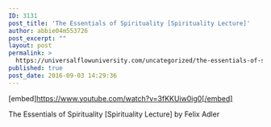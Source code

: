 ```yaml
---
ID: 3131
post_title: 'The Essentials of Spirituality [Spirituality Lecture]'
author: abbie04m553726
post_excerpt: ""
layout: post
permalink: >
  https://universalflowuniversity.com/uncategorized/the-essentials-of-spirituality-spirituality-lecture/
published: true
post_date: 2016-09-03 14:29:36
---
```

[embed]https://www.youtube.com/watch?v=3fKKUiw0ig0[/embed]<br>
<p>The Essentials of Spirituality [Spirituality Lecture] by Felix Adler</p>